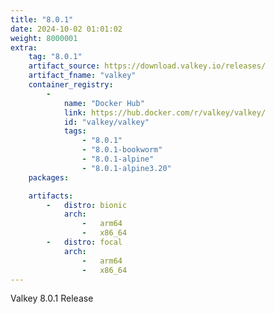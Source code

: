 ```yaml
---
title: "8.0.1"
date: 2024-10-02 01:01:02
weight: 8000001
extra:
    tag: "8.0.1"
    artifact_source: https://download.valkey.io/releases/
    artifact_fname: "valkey"
    container_registry:
        - 
            name: "Docker Hub"
            link: https://hub.docker.com/r/valkey/valkey/
            id: "valkey/valkey"
            tags:
                - "8.0.1"
                - "8.0.1-bookworm"
                - "8.0.1-alpine"
                - "8.0.1-alpine3.20"
    packages:

    artifacts:
        -   distro: bionic
            arch: 
                -   arm64
                -   x86_64
        -   distro: focal
            arch:
                -   arm64
                -   x86_64
---
```


Valkey 8.0.1 Release
